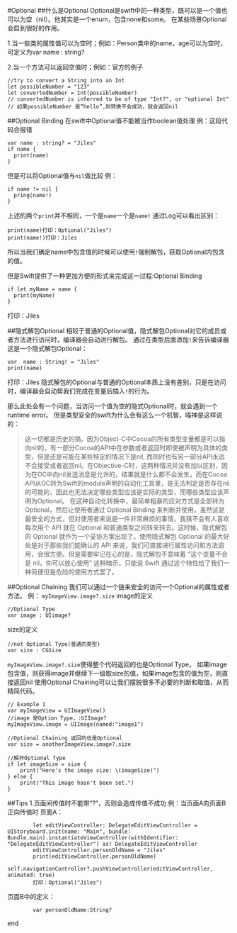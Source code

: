 #Optional
##什么是Optional
Optional是swift中的一种类型，既可以是一个值也可以为空（nil）。他其实是一个enum，包含none和some。
在某些场景Optional会启到很好的作用。

1.当一些类的属性值可以为空时；例如：Person类中的name，age可以为空时，可定义为var name : string? 

2.当一个方法可以返回空值时；例如：官方的例子
```
//try to convert a String into an Int
let possibleNumber = "123"
let convertedNumber = Int(possibleNumber)
// convertedNumber is inferred to be of type "Int?", or "optional Int"
// 如果possibleNumber 是“hello”,则转换不会成功，就会返回nil
```

##Optional Binding
在swift中Optional值不能被当作boolean值处理
例：这段代码会报错
```
var name : string? = "Jiles"
if name {
  print(name)
}
```
但是可以将Optional值与`nil`做比较
例：
```
if name != nil {
  pring(name!)
} 
```

上述的两个`print`并不相同，一个是`name`一个是`name!`
通过Log可以看出区别：
```
print(name)打印：Optional("Jiles")
print(name!)打印：Jiles
```
所以当我们确定name中包含值的时候可以使用`!`强制解包，获取Optional内包含的值。

但是Swift提供了一种更加方便的形式来完成这一过程:Optional Binding
```
if let myName = name {
  print(myName)
}
```
打印：Jiles

##隐式解包Optional
相较于普通的Optional值，隐式解包Optional对它的成员或者方法进行访问时，编译器会自动进行解包。
通过在类型后面添加`!`来告诉编译器这是一个隐式解包Optional：
```
var  name : String! = "Jiles"
print(name)
```
打印：Jiles
隐式解包的Optional与普通的Optional本质上没有差别，只是在访问时，编译器会自动帮我们完成在变量后插入`!`的行为。

那么此处会有一个问题，当访问一个值为空的隐式Optional时，就会遇到一个runtime error。
但是类型安全的swift为什么会有这么一个机智，喵神是这样说的：

>这一切都是历史的锅。因为Object-C中Cocoa的所有类型变量都是可以指向nil的，有一部分Cocoa的API中在参数或者返回时即使被声明为具体的类型，但是还是可能在某些特定的情况下是nil, 而同时也有另一部分API永远不会接受或者返回nil。在Objective-C时，这两种情况并没有加以区别，因为在OC中向nil发送消息是允许的，结果就是什么都不会发生，而在Cocoa API从OC转为Swift的module声明的自动化工具里，是无法判定是否存在nil的可能的，因此也无法决定哪些类型应该是实际的类型，而哪些类型应该声明为Optional。
>在这种自动化转换中，最简单粗暴的应对方式是全部转为 Optional，然后让使用者通过 Optional Binding 来判断并使用。虽然这是最安全的方式，但对使用者来说是一件非常麻烦的事情，我猜不会有人喜欢每次用个 API 就在 Optional 和普通类型之间转来转去。这时候，隐式解包的 Optional 就作为一个妥协方案出现了。使用隐式解包 Optional 的最大好处是对于那些我们能确认的 API 来说，我们可直接进行属性访问和方法调用，会很方便。但是需要牢记在心的是，隐式解包不意味着 “这个变量不会是 nil，你可以放心使用” 这种暗示，只能说 Swift 通过这个特性给了我们一种简便但是危险的使用方式罢了。

##Optional Chaining
我们可以通过一个链来安全的访问一个Optional的属性或者方法。
例：
`myImageView.image?.size`
image的定义
```
//Optional Type
var image : UIimage?
```
size的定义
```
//not Optional Type(普通的类型)
var size : CGSize
```
`myImageView.image?.size`使得整个代码返回的也是Optional Type。
如果image包含值，则获得image并继续下一级取size的值，如果image包含的值为空，则直接返回nil
使用Optional Chaining可以让我们摆脱很多不必要的判断和取值，从而精简代码。

```
// Example 1
var myImageView = UIImageView()
//image 是Option Type，:UIImage?
myImageView.image = UIImage(named:"image1")

//Optional Chaining 返回的也是Optional
var size = anotherImageView.image?.size

//解开Optional Type
if let imageSize = size {
    print("Here's the image size: \(imageSize)")
} else {
    print("This image hasn't been set.")
}
```

##Tips
1.页面间传值时不能带“?”，否则会造成传值不成功
例：当页面A向页面B正向传值时
页面A：
```
        let editViewController: DelegateEditViewController = UIStoryboard.init(name: "Main", bundle: Bundle.main).instantiateViewController(withIdentifier: "DelegateEditViewController") as! DelegateEditViewController
        editViewController.personOldName = "Jiles"
        print(editViewController.personOldName)
        self.navigationController?.pushViewController(editViewController, animated: true)
        打印：Optional("Jiles")
```        
页面B中的定义：
```
        var personOldName:String?
```
end
